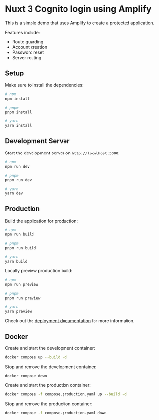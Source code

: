 # Nuxt 3 Cognito login using Amplify

This is a simple demo that uses Amplify to create a protected application.

Features include:

* Route guarding
* Account creation
* Password reset
* Server routing

## Setup

Make sure to install the dependencies:

```bash
# npm
npm install

# pnpm
pnpm install

# yarn
yarn install
```

## Development Server

Start the development server on `http://localhost:3000`:

```bash
# npm
npm run dev

# pnpm
pnpm run dev

# yarn
yarn dev
```

## Production

Build the application for production:

```bash
# npm
npm run build

# pnpm
pnpm run build

# yarn
yarn build
```

Locally preview production build:

```bash
# npm
npm run preview

# pnpm
pnpm run preview

# yarn
yarn preview
```

Check out the [deployment documentation](https://nuxt.com/docs/getting-started/deployment) for more information.

## Docker

Create and start the development container:

  ```bash
  docker compose up --build -d
  ```
  
Stop and remove the development container:

  ```bash
  docker compose down
  ```

Create and start the production container:

  ```bash
  docker compose -f compose.production.yaml up --build -d
  ```

Stop and remove the production container:

  ```bash
  docker compose -f compose.production.yaml down
  ```
